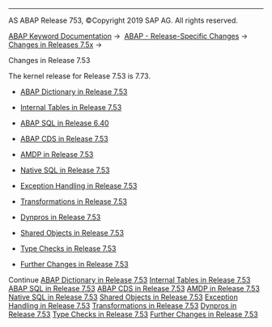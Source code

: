   

* * *

AS ABAP Release 753, ©Copyright 2019 SAP AG. All rights reserved.

[ABAP Keyword Documentation](https://help.sap.com/doc/abapdocu_753_index_htm/7.53/en-US/abenabap.htm) →  [ABAP - Release-Specific Changes](https://help.sap.com/doc/abapdocu_753_index_htm/7.53/en-US/abennews.htm) →  [Changes in Releases 7.5x](https://help.sap.com/doc/abapdocu_753_index_htm/7.53/en-US/abennews-75.htm) → 

Changes in Release 7.53

The kernel release for Release 7.53 is 7.73.

-   [ABAP Dictionary in Release 7.53](https://help.sap.com/doc/abapdocu_753_index_htm/7.53/en-US/abennews-753-ddic.htm)
    
-   [Internal Tables in Release 7.53](https://help.sap.com/doc/abapdocu_753_index_htm/7.53/en-US/abennews-753-itab.htm)
    
-   [ABAP SQL in Release 6.40](https://help.sap.com/doc/abapdocu_753_index_htm/7.53/en-US/abennews-753-abap_sql.htm)
    
-   [ABAP CDS in Release 7.53](https://help.sap.com/doc/abapdocu_753_index_htm/7.53/en-US/abennews-753-abap_cds.htm)
    
-   [AMDP in Release 7.53](https://help.sap.com/doc/abapdocu_753_index_htm/7.53/en-US/abennews-753-amdp.htm)
    
-   [Native SQL in Release 7.53](https://help.sap.com/doc/abapdocu_753_index_htm/7.53/en-US/abennews-753-native_sql.htm)
    
-   [Exception Handling in Release 7.53](https://help.sap.com/doc/abapdocu_753_index_htm/7.53/en-US/abennews-753-exceptions.htm)
    
-   [Transformations in Release 7.53](https://help.sap.com/doc/abapdocu_753_index_htm/7.53/en-US/abennews-753-transformations.htm)
    
-   [Dynpros in Release 7.53](https://help.sap.com/doc/abapdocu_753_index_htm/7.53/en-US/abennews-753-dynpros.htm)
    
-   [Shared Objects in Release 7.53](https://help.sap.com/doc/abapdocu_753_index_htm/7.53/en-US/abennews-753-shared_objects.htm)
    
-   [Type Checks in Release 7.53](https://help.sap.com/doc/abapdocu_753_index_htm/7.53/en-US/abennews-753-type_checks.htm)
    
-   [Further Changes in Release 7.53](https://help.sap.com/doc/abapdocu_753_index_htm/7.53/en-US/abennews-753-others.htm)
    

Continue
[ABAP Dictionary in Release 7.53](https://help.sap.com/doc/abapdocu_753_index_htm/7.53/en-US/abennews-753-ddic.htm)
[Internal Tables in Release 7.53](https://help.sap.com/doc/abapdocu_753_index_htm/7.53/en-US/abennews-753-itab.htm)
[ABAP SQL in Release 7.53](https://help.sap.com/doc/abapdocu_753_index_htm/7.53/en-US/abennews-753-abap_sql.htm)
[ABAP CDS in Release 7.53](https://help.sap.com/doc/abapdocu_753_index_htm/7.53/en-US/abennews-753-abap_cds.htm)
[AMDP in Release 7.53](https://help.sap.com/doc/abapdocu_753_index_htm/7.53/en-US/abennews-753-amdp.htm)
[Native SQL in Release 7.53](https://help.sap.com/doc/abapdocu_753_index_htm/7.53/en-US/abennews-753-native_sql.htm)
[Shared Objects in Release 7.53](https://help.sap.com/doc/abapdocu_753_index_htm/7.53/en-US/abennews-753-shared_objects.htm)
[Exception Handling in Release 7.53](https://help.sap.com/doc/abapdocu_753_index_htm/7.53/en-US/abennews-753-exceptions.htm)
[Transformations in Release 7.53](https://help.sap.com/doc/abapdocu_753_index_htm/7.53/en-US/abennews-753-transformations.htm)
[Dynpros in Release 7.53](https://help.sap.com/doc/abapdocu_753_index_htm/7.53/en-US/abennews-753-dynpros.htm)
[Type Checks in Release 7.53](https://help.sap.com/doc/abapdocu_753_index_htm/7.53/en-US/abennews-753-type_checks.htm)
[Further Changes in Release 7.53](https://help.sap.com/doc/abapdocu_753_index_htm/7.53/en-US/abennews-753-others.htm)